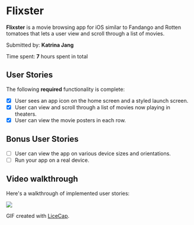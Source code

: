 # Flixster

**Flixster** is a movie browsing app for iOS similar to Fandango and Rotten tomatoes that lets a user view and scroll through a list of movies.  

Submitted by: **Katrina Jang** 

Time spent: **7** hours spent in total 

## User Stories 

The following **required** functionality is complete: 
* [x] User sees an app icon on the home screen and a styled launch screen.
* [x] User can view and scroll through a list of movies now playing in theaters.
* [x] User can view the movie posters in each row.

## Bonus User Stories 
* [ ] User can view the app on various device sizes and orientations.
* [ ] Run your app on a real device.

## Video walkthrough 

Here's a walkthrough of implemented user stories:

![](https://i.imgur.com/H72eKln.gif)

GIF created with [LiceCap](http://www.cockos.com/licecap/).

